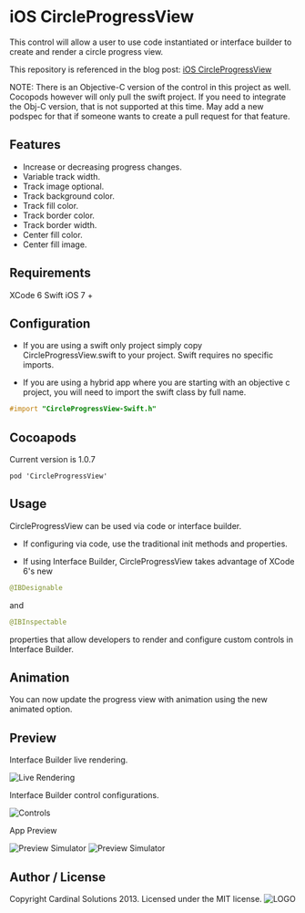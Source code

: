 iOS CircleProgressView 
======

This control will allow a user to use code instantiated or interface builder to create and render a circle progress view.
 
This repository is referenced in the blog post: <a href="http://www.cardinalsolutions.com/cardinal/blog/mobile/2014/10/ios_circleprogressvi.html">iOS CircleProgressView</a>

NOTE: There is an Objective-C version of the control in this project as well. Cocopods however will only pull the swift project. If you need to integrate the Obj-C version, that is not supported at this time. May add a new podspec for that if someone wants to create a pull request for that feature.

Features
------

* Increase or decreasing progress changes.
* Variable track width.
* Track image optional.
* Track background color.
* Track fill color.
* Track border color.
* Track border width.
* Center fill color.
* Center fill image.

Requirements
-------

XCode 6
Swift
iOS 7 +

Configuration
-------

* If you are using a swift only project simply copy CircleProgressView.swift to your project. Swift requires no specific imports.

* If you are using a hybrid app where you are starting with an objective c project, you will need to import the swift class by full name. 

```Objective-C
#import "CircleProgressView-Swift.h"
```

Cocoapods
-------
Current version is 1.0.7

```
pod 'CircleProgressView'
```

Usage
-------

CircleProgressView can be used via code or interface builder. 

* If configuring via code, use the traditional init methods and properties.

* If using Interface Builder, CircleProgressView takes advantage of XCode 6's new 
```swift 
@IBDesignable 
``` 
and 
```swift 
@IBInspectable 
``` 
properties that allow developers to render and configure custom controls in Interface Builder.

Animation
-------

You can now update the progress view with animation using the new animated option.

Preview
-------

Interface Builder live rendering.

![Live Rendering](https://raw.githubusercontent.com/CardinalNow/iOS-CircleProgressView/master/ScreenShots/ss_04.png)

Interface Builder control configurations.

![Controls](https://raw.githubusercontent.com/CardinalNow/iOS-CircleProgressView/master/ScreenShots/ss_03.png)

App Preview

![Preview Simulator](https://raw.githubusercontent.com/CardinalNow/iOS-CircleProgressView/master/ScreenShots/ss_01.png)
![Preview Simulator](https://raw.githubusercontent.com/CardinalNow/iOS-CircleProgressView/master/ScreenShots/ss_02.png)

## Author / License

Copyright Cardinal Solutions 2013. Licensed under the MIT license.
![LOGO](https://raw.github.com/CardinalNow/NSURLConnection-Debug/master/logo_footer.png)
